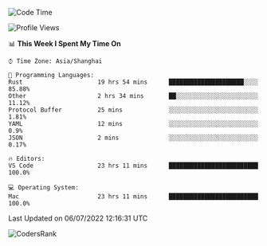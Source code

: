<!--START_SECTION:waka-->
![Code Time](http://img.shields.io/badge/Code%20Time-1%2C467%20hrs%2014%20mins-blue)

![Profile Views](http://img.shields.io/badge/Profile%20Views-29-blue)

📊 **This Week I Spent My Time On** 

```text
⌚︎ Time Zone: Asia/Shanghai

💬 Programming Languages: 
Rust                     19 hrs 54 mins      █████████████████████░░░░   85.88% 
Other                    2 hrs 34 mins       ██░░░░░░░░░░░░░░░░░░░░░░░   11.12% 
Protocol Buffer          25 mins             ░░░░░░░░░░░░░░░░░░░░░░░░░   1.81% 
YAML                     12 mins             ░░░░░░░░░░░░░░░░░░░░░░░░░   0.9% 
JSON                     2 mins              ░░░░░░░░░░░░░░░░░░░░░░░░░   0.17%

🔥 Editors: 
VS Code                  23 hrs 11 mins      █████████████████████████   100.0%

💻 Operating System: 
Mac                      23 hrs 11 mins      █████████████████████████   100.0%

```


 Last Updated on 06/07/2022 12:16:31 UTC
<!--END_SECTION:waka-->

![CodersRank](https://cr-skills-chart-widget.azurewebsites.net/api/api?username=BugenZhao&padding=16&tooltip=true&branding=false&sort-by-score=true&skills=Rust%2C%20Swift%2C%20C%2C%20TypeScript%2C%20Java%2C%20Go%2C%20Dart%2C%20C%2B%2B%2C%20Python%2C%20Assembly%2C%20Shell%2C%20Kotlin)
